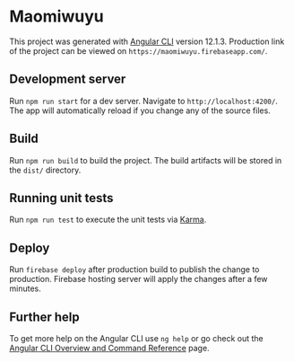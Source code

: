 # Maomiwuyu

This project was generated with [Angular CLI](https://github.com/angular/angular-cli) version 12.1.3. Production link of
the project can be viewed on `https://maomiwuyu.firebaseapp.com/`.

## Development server

Run `npm run start` for a dev server. Navigate to `http://localhost:4200/`. The app will automatically reload if you
change any of the source files.

## Build

Run `npm run build` to build the project. The build artifacts will be stored in the `dist/` directory.

## Running unit tests

Run `npm run test` to execute the unit tests via [Karma](https://karma-runner.github.io).

## Deploy

Run `firebase deploy` after production build to publish the change to production. Firebase hosting server will apply the
changes after a few minutes.

## Further help

To get more help on the Angular CLI use `ng help` or go check out
the [Angular CLI Overview and Command Reference](https://angular.io/cli) page.

